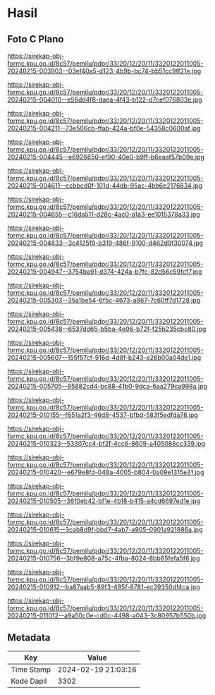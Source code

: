 # Hasil

## Foto C Plano

https://sirekap-obj-formc.kpu.go.id/8c57/pemilu/pdpr/33/20/12/20/11/3320122011005-20240215-003903--03ef40a5-d123-4b9b-bc74-bb51cc9ff21e.jpg

https://sirekap-obj-formc.kpu.go.id/8c57/pemilu/pdpr/33/20/12/20/11/3320122011005-20240215-004010--e56dd4f8-daea-4f43-b122-d7cef076803e.jpg

https://sirekap-obj-formc.kpu.go.id/8c57/pemilu/pdpr/33/20/12/20/11/3320122011005-20240215-004211--73e506cb-ffab-424a-bf0e-54358c0600af.jpg

https://sirekap-obj-formc.kpu.go.id/8c57/pemilu/pdpr/33/20/12/20/11/3320122011005-20240215-004445--e6926650-ef90-40e0-b9ff-b6eaaf57b09e.jpg

https://sirekap-obj-formc.kpu.go.id/8c57/pemilu/pdpr/33/20/12/20/11/3320122011005-20240215-004611--ccbbcd0f-101d-44db-95ac-4bb6e2176834.jpg

https://sirekap-obj-formc.kpu.go.id/8c57/pemilu/pdpr/33/20/12/20/11/3320122011005-20240215-004655--c16da511-d28c-4ac0-a1a3-ee1015378a33.jpg

https://sirekap-obj-formc.kpu.go.id/8c57/pemilu/pdpr/33/20/12/20/11/3320122011005-20240215-004833--3c4125f9-b319-486f-9100-d462d9f30074.jpg

https://sirekap-obj-formc.kpu.go.id/8c57/pemilu/pdpr/33/20/12/20/11/3320122011005-20240215-004947--3754ba91-d374-424a-b7fc-82d56c59fcf7.jpg

https://sirekap-obj-formc.kpu.go.id/8c57/pemilu/pdpr/33/20/12/20/11/3320122011005-20240215-005303--35a1be54-6f5c-4673-a867-7c60ff7d1728.jpg

https://sirekap-obj-formc.kpu.go.id/8c57/pemilu/pdpr/33/20/12/20/11/3320122011005-20240215-005438--6537dd65-b5ba-4e06-b72f-f25b235cbc80.jpg

https://sirekap-obj-formc.kpu.go.id/8c57/pemilu/pdpr/33/20/12/20/11/3320122011005-20240215-005607--155f57cf-916d-4d8f-b243-e26b00a04de1.jpg

https://sirekap-obj-formc.kpu.go.id/8c57/pemilu/pdpr/33/20/12/20/11/3320122011005-20240215-005705--85882cd4-bc88-41b0-9dca-6aa279ca998a.jpg

https://sirekap-obj-formc.kpu.go.id/8c57/pemilu/pdpr/33/20/12/20/11/3320122011005-20240215-010155--f651a2f3-46d8-4537-bfbd-583f5edfda78.jpg

https://sirekap-obj-formc.kpu.go.id/8c57/pemilu/pdpr/33/20/12/20/11/3320122011005-20240215-010323--53307cc4-bf2f-4cc6-8609-a405086cc339.jpg

https://sirekap-obj-formc.kpu.go.id/8c57/pemilu/pdpr/33/20/12/20/11/3320122011005-20240215-010420--e679e8fd-048a-4005-b804-0a09e1315e31.jpg

https://sirekap-obj-formc.kpu.go.id/8c57/pemilu/pdpr/33/20/12/20/11/3320122011005-20240215-010505--36f0eb42-bf1e-4b18-b415-a4cd6697ed1e.jpg

https://sirekap-obj-formc.kpu.go.id/8c57/pemilu/pdpr/33/20/12/20/11/3320122011005-20240215-010615--3cab8d9f-bbd7-4ab7-a905-0901a921886a.jpg

https://sirekap-obj-formc.kpu.go.id/8c57/pemilu/pdpr/33/20/12/20/11/3320122011005-20240215-010756--3bf9e808-a75c-4fba-8024-8bb65fefa5f6.jpg

https://sirekap-obj-formc.kpu.go.id/8c57/pemilu/pdpr/33/20/12/20/11/3320122011005-20240215-010912--ba87aab5-89f3-485f-8781-ec39350df4ca.jpg

https://sirekap-obj-formc.kpu.go.id/8c57/pemilu/pdpr/33/20/12/20/11/3320122011005-20240215-011012--a9a50c0e-cd0c-4498-a043-3c80957b550b.jpg


## Metadata

| Key        | Value               |
| ---------- | ------------------- |
| Time Stamp | 2024-02-19 21:03:16 |
| Kode Dapil | 3302                |



